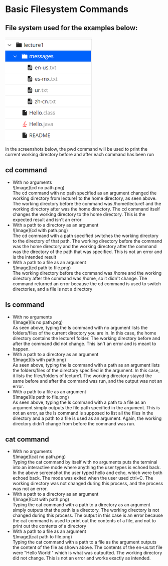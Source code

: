 # Basic Filesystem Commands <br>
## File system used for the examples below: <br>
![Image](filesystem.png) <br>
In the screenshots below, the pwd command will be used to print the current working directory before and after each command has been run <br>
## cd command <br>
- With no arguments <br>
![Image](cd no path.png) <br>
The cd command with no path specified as an argument changed the working directory from lecture1 to the home directory, as seen above. The working directory before the command was /home/lecture1 and the working directory after was the home directory. The cd command itself changes the working directory to the home directory. This is the expected result and isn't an error <br>
- With a path to a directory as an argument <br>
![Image](cd with path.png) <br>
The cd command with a path specified switches the working directory to the directory of that path. The working directory before the command was the home directory and the working directory after the command was the directory of the path that was specified. This is not an error and is the intended result <br>
- With a path to a file as an argument <br>
![Image](cd path to file.png) <br>
The working directory before the command was /home and the working directory after the command was /home, so it didn't change. The command returned an error because the cd command is used to switch directories, and a file is not a directory <br>
## ls command
- With no arguments <br>
![Image](ls no path.png) <br>
As seen above, typing the ls command with no argument lists the folders/files of the current directory you are in. In this case, the home directory contains the lecture1 folder. The working directory before and after the command did not change. This isn't an error and is meant to happen. <br>
- With a path to a directory as an argument <br>
![Image](ls with path.png) <br>
As seen above, typing the ls command with a path as an argument lists the folders/files of the directory specified in the argument. In this case, it lists the files/folders of lecture1. The working directory stayed the same before and after the command was run, and the output was not an error. <br>
- With a path to a file as an argument <br>
![Image](ls path to file.png) <br>
As seen above, typing the ls command with a path to a file as an argument simply outputs the file path specified in the argument. This is not an error, as the ls command is supposed to list all the files in the directory and a path to a file is used as an argument. Again, the working directory didn't change from before the command was run. <br>
## cat command
- With no arguments <br>
![Image](cat no path.png) <br>
Typing the cat command by itself with no arguments puts the terminal into an interactive mode where anything the user types is echoed back. In the above screenshot the user typed hello and echo, which were both echoed back. The mode was exited when the user used ctrl+C. The working directory was not changed during this process, and the process was not an error. <br>
- With a path to a directory as an argument <br>
![Image](cat with path.png) <br>
Typing the cat command with a path to a directory as an argument simply outputs that the path is a directory. The working directory is not changed during this process. The output in this case is an error because the cat command is used to print out the contents of a file, and not to print out the contents of a directory<br>
- With a path to a file as an argument <br>
![Image](cat path to file.png) <br>
Typing the cat command with a path to a file as the argument outputs the content of the file as shown above. The contents of the en-us.txt file were "Hello World!" which is what was outputted. The working directory did not change. This is not an error and works exactly as intended. 


